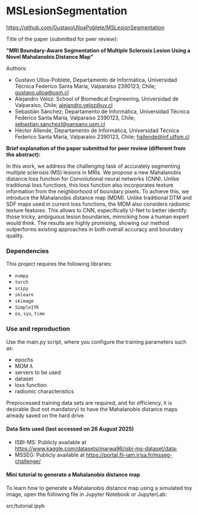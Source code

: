 # MSLesionSegmentation
https://github.com/GustavoUlloaPoblete/MSLesionSegmentation

Title of the paper (submitted for peer review):

**"MRI Boundary-Aware Segmentation of Multiple Sclerosis Lesion Using a Novel Mahalanobis Distance Map"**

Authors:

- Gustavo Ulloa-Poblete, Departamento de Informática, Universidad Técnica Federico Santa María, Valparaíso 2390123, Chile; gustavo.ulloa@usm.cl
- Alejandro Veloz: School of Biomedical Engineering, Universidad de Valparaíso, Chile; alejandro.veloz@uv.cl
- Sebastián Sánchez; Departamento de Informática, Universidad Técnica Federico Santa María, Valparaíso 2390123, Chile; sebastian.sanchezl@sansano.usm.cl
- Héctor Allende, Departamento de Informática, Universidad Técnica Federico Santa María, Valparaíso 2390123, Chile; hallende@inf.utfsm.cl


**Brief explanation of the paper submitted for peer review (different from the abstract):**

In this work, we address the challenging task of accurately segmenting multiple sclerosis (MS) lesions in MRIs. We propose a new Mahalanobis distance loss function for Convolutional neural networks (CNN). Unlike traditional loss functions, this loss function also incorporates texture information from the neighborhood of boundary pixels. To achieve this, we introduce the Mahalanobis distance map (MDM). Unlike traditional DTM and SDF maps used in current loss functions, the MDM also considers radiomic texture features. This allows to CNN, especifically U-Net to better identify those tricky, ambiguous lesion boundaries, mimicking how a human expert would think. The results are highly promising, showing our method outperforms existing approaches in both overall accuracy and boundary quality.

### Dependencies

This project requires the following libraries:
* `numpy`
* `torch`
* `scipy`
* `sklearn`
* `skimage`
* `SimpleITK`
* `os`, `sys`, `time`

### Use and reproduction

Use the main.py script, where you configure the training parameters such as:
- epochs
- MDM $\lambda$
- servers to be used
- dataset
- loss function
- radiomic characteristics

Preprocessed training data sets are required, and for efficiency, it is desirable (but not mandatory) to have the Mahalanobis distance maps already saved on the hard drive.

#### Data Sets used (last accessed on 26 August 2025)
- ISBI-MS: Publicly available at https://www.kaggle.com/datasets/marwa96/isbi-ms-dataset/data;
- MSSEG: Publicly available at https://portal.fli-iam.irisa.fr/msseg-challenge/

#### Mini tutorial to generate a Mahalanobis distance map
To learn how to generate a Mahalanobis distance map using a simulated toy image, open the following file in Jupyter Notebook or JupyterLab:

src/tutorial.ipyb

